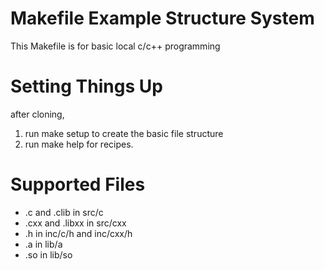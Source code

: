 
# Makefile Example Structure System
This Makefile is for basic local c/c++ programming

# Setting Things Up
after cloning,

1. run make setup to create the basic file structure
2. run make help for recipes.

# Supported Files
 * .c and .clib in src/c
 * .cxx and .libxx in src/cxx
 * .h in inc/c/h and inc/cxx/h
 * .a in lib/a
 * .so in lib/so
